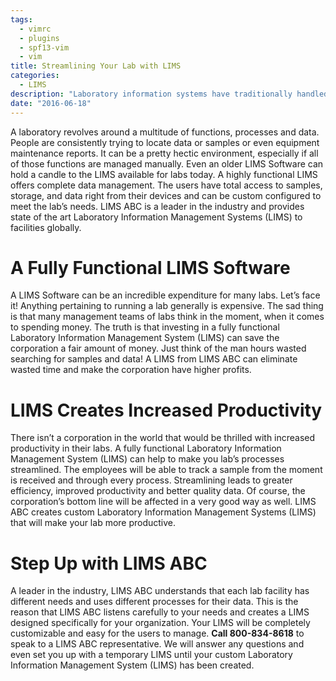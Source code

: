 ```yaml
---
tags:
  - vimrc
  - plugins
  - spf13-vim
  - vim
title: Streamlining Your Lab with LIMS
categories:
  - LIMS
description: "Laboratory information systems have traditionally handled only the management and "
date: "2016-06-18"
---
```


A laboratory revolves around a multitude of functions, processes and data. People are consistently trying to locate data or samples or even equipment maintenance reports. It can be a pretty hectic environment, especially if all of those functions are managed manually. Even an older LIMS Software can hold a candle to the LIMS available for labs today. A highly functional LIMS offers complete data management. The users have total access to samples, storage, and data right from their devices and can be custom configured to meet the lab’s needs. LIMS ABC is a leader in the industry and provides state of the art Laboratory Information Management Systems (LIMS) to facilities globally.

 

# A Fully Functional LIMS Software

A LIMS Software can be an incredible expenditure for many labs. Let’s face it! Anything pertaining to running a lab generally is expensive. The sad thing is that many management teams of labs think in the moment, when it comes to spending money. The truth is that investing in a fully functional Laboratory Information Management System (LIMS) can save the corporation a fair amount of money. Just think of the man hours wasted searching for samples and data! A LIMS from LIMS ABC can eliminate wasted time and make the corporation have higher profits.

# LIMS Creates Increased Productivity

There isn’t a corporation in the world that would be thrilled with increased productivity in their labs. A fully functional Laboratory Information Management System (LIMS) can help to make you lab’s processes streamlined. The employees will be able to track a sample from the moment is received and through every process. Streamlining leads to greater efficiency, improved productivity and better quality data. Of course, the corporation’s bottom line will be affected in a very good way as well. LIMS ABC creates custom Laboratory Information Management Systems (LIMS) that will make your lab more productive.

# Step Up with LIMS ABC

A leader in the industry, LIMS ABC understands that each lab facility has different needs and uses different processes for their data. This is the reason that LIMS ABC listens carefully to your needs and creates a LIMS designed specifically for your organization. Your LIMS will be completely customizable and easy for the users to manage. **Call 800-834-8618** to speak to a LIMS ABC representative. We will answer any questions and even set you up with a temporary LIMS until your custom Laboratory Information Management System (LIMS) has been created.